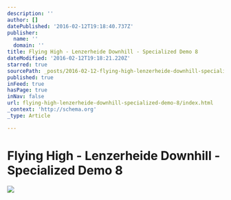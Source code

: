 ```yaml
---
description: ''
author: []
datePublished: '2016-02-12T19:18:40.737Z'
publisher:
  name: ''
  domain: ''
title: Flying High - Lenzerheide Downhill - Specialized Demo 8
dateModified: '2016-02-12T19:18:21.220Z'
starred: true
sourcePath: _posts/2016-02-12-flying-high-lenzerheide-downhill-specialized-demo-8.md
published: true
inFeed: true
hasPage: true
inNav: false
url: flying-high-lenzerheide-downhill-specialized-demo-8/index.html
_context: 'http://schema.org'
_type: Article

---
```

# Flying High - Lenzerheide Downhill - Specialized Demo 8
![](https://the-grid-user-content.s3-us-west-2.amazonaws.com/2dd54a0c-4c56-4d5d-84e4-79ca8e69d0d3.png)